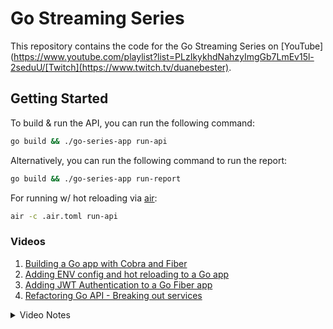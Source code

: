 # Go Streaming Series

This repository contains the code for the Go Streaming Series on [YouTube](https://www.youtube.com/playlist?list=PLzIkykhdNahzyImgGb7LmEv15l-2seduU/[Twitch](https://www.twitch.tv/duanebester).

## Getting Started
To build & run the API, you can run the following command:
```bash
go build && ./go-series-app run-api
```

Alternatively, you can run the following command to run the report:
```bash
go build && ./go-series-app run-report
```

For running w/ hot reloading via [air](https://github.com/cosmtrek/air):
```bash
air -c .air.toml run-api
```

### Videos

1. [Building a Go app with Cobra and Fiber](https://youtu.be/g1fl41OewQA)
2. [Adding ENV config and hot reloading to a Go app](https://youtu.be/U9x1V1adQzI)
3. [Adding JWT Authentication to a Go Fiber app](https://youtu.be/EFx3rlXgae4)
4. [Refactoring Go API - Breaking out services](https://youtu.be/RZnTd29Fnr4)

<details>
<summary>Video Notes</summary>

10/06/2023
* Added basic fiber api
* Added cobra cli
* Split up services to be used by the api or cli
* Services is mockable via an interface

10/07/2023
* Added viper for env config https://github.com/spf13/viper
* Added air for hot reloading

10/08/2023
* Added JWT auth
* Added middleware for auth
* Refactored API to use handlers and middleware

10/09/2023
* refactored services
* refactored handlers

Need to look into:
* dockerizing the _whole_ app
* UUIDs for the db
* authz/authn for API hmac for IoT devices
* passkey based login
* Run seedDB multiple times
* add repository layers
* how can we re-think handlers and services
</details>
